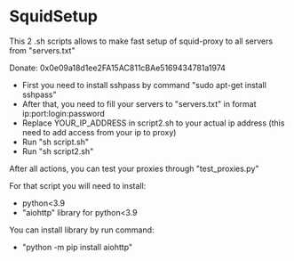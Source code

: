 # SquidSetup
This 2 .sh scripts allows to make fast setup of squid-proxy to all servers from "servers.txt"

Donate: 0x0e09a18d1ee2FA15AC811cBAe5169434781a1974


- First you need to install sshpass by command "sudo apt-get install sshpass"
- After that, you need to fill your servers to "servers.txt" in format ip:port:login:password
- Replace YOUR_IP_ADDRESS in script2.sh to your actual ip address (this need to add access from your ip to proxy)
- Run "sh script.sh"
- Run "sh script2.sh"

After all actions, you can test your proxies through "test_proxies.py"

For that script you will need to install:
- python<3.9
- "aiohttp" library for python<3.9

You can install library by run command:
- "python -m pip install aiohttp"